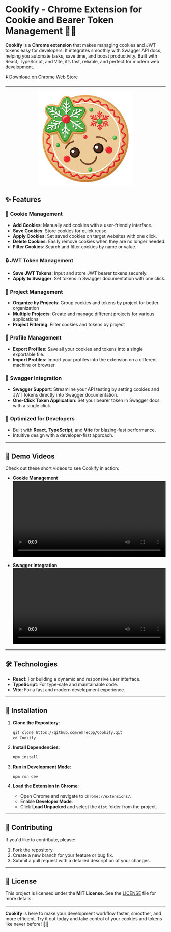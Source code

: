 

# Cookify - Chrome Extension for Cookie and Bearer Token Management 🍪🔑


**Cookify** is a **Chrome extension** that makes managing cookies and JWT tokens easy for developers. It integrates smoothly with Swagger API docs, helping you automate tasks, save time, and boost productivity. Built with React, TypeScript, and Vite, it’s fast, reliable, and perfect for modern web development.

[⬇️ Download on Chrome Web Store](https://chromewebstore.google.com/detail/cookify/mafdkfnimilggjneibkjfejlnhcecnjd)

---

<p align="center">
<img width="300" height="300" align="center" src="public/icon/icon.svg" alt="Cookify Logo" style="min-width: 300px">
</p>

## ✨ Features

### 🔑 **Cookie Management**
- **Add Cookies**: Manually add cookies with a user-friendly interface.
- **Save Cookies**: Store cookies for quick reuse.
- **Apply Cookies**: Set saved cookies on target websites with one click.
- **Delete Cookies**: Easily remove cookies when they are no longer needed.
- **Filter Cookies**: Search and filter cookies by name or value.

### 🔒 **JWT Token Management**
- **Save JWT Tokens**: Input and store JWT bearer tokens securely.
- **Apply to Swagger**: Set tokens in Swagger documentation with one click.

### 🎯 **Project Management**
- **Organize by Projects**: Group cookies and tokens by project for better organization
- **Multiple Projects**: Create and manage different projects for various applications
- **Project Filtering**: Filter cookies and tokens by project

### 🔄 **Profile Management**
- **Export Profiles**: Save all your cookies and tokens into a single exportable file.
- **Import Profiles**: Import your profiles into the extension on a different machine or browser.

### 📜 **Swagger Integration**
- **Swagger Support**: Streamline your API testing by setting cookies and JWT tokens directly into Swagger documentation.
- **One-Click Token Application**: Set your bearer token in Swagger docs with a single click.

### 🚀 **Optimized for Developers**
- Built with **React**, **TypeScript**, and **Vite** for blazing-fast performance.
- Intuitive design with a developer-first approach.

---

## 🎥 Demo Videos
Check out these short videos to see Cookify in action:

- **Cookie Management**
<video src="https://github.com/user-attachments/assets/7a66f547-e6fe-48fa-8b02-711e3f048be8" controls width="100%"></video>



- **Swagger Integration**
<video src="https://github.com/user-attachments/assets/16af1a95-f036-42af-9e8d-cd79379d5511" controls width="100%"></video>


---


## 🛠️ Technologies

- **React**: For building a dynamic and responsive user interface.
- **TypeScript**: For type-safe and maintainable code.
- **Vite**: For a fast and modern development experience.

---


## 🚀 Installation

1. **Clone the Repository**:
   ```
   git clone https://github.com/emrecpp/Cookify.git
   cd Cookify
   ```

2. **Install Dependencies**:
   ```
   npm install
   ```

3. **Run in Development Mode**:
   ```
   npm run dev
   ```

4. **Load the Extension in Chrome**:
   - Open Chrome and navigate to `chrome://extensions/`.
   - Enable **Developer Mode**.
   - Click **Load Unpacked** and select the `dist` folder from the project.

---


## 🤝 Contributing

If you'd like to contribute, please:
1. Fork the repository.
2. Create a new branch for your feature or bug fix.
3. Submit a pull request with a detailed description of your changes.

---

## 📜 License

This project is licensed under the **MIT License**. See the [LICENSE](LICENSE) file for more details.

---

**Cookify** is here to make your development workflow faster, smoother, and more efficient. Try it out today and take control of your cookies and tokens like never before! 🚀🍪
